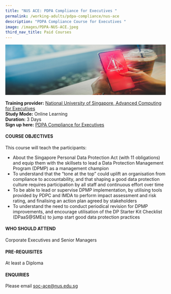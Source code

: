 ```yaml
---
title: "NUS ACE: PDPA Compliance for Executives "
permalink: /working-adults/pdpa-compliance/nus-ace
description: "PDPA Compliance Course for Executives "
image: /images/PDPA-NUS-ACE.jpeg
third_nav_title: Paid Courses
---
```

![Learn all about PDPA compliance](/images/PDPA-NUS-ACE.jpeg)

**Training provider:** [National University of Singapore, Advanced Computing for Executives](https://ace.nus.edu.sg/)  
**Study Mode:** Online Learning   
**Duration:** 3 Days <br>
**Sign up here:** [PDPA Compliance for Executives](https://ace.nus.edu.sg/event/pdpa-compliance-for-executives/)

#### **COURSE OBJECTIVES**

This course will teach the participants:

* About the Singapore Personal Data Protection Act (with 11 obligations) and equip them with the skillsets to lead a Data Protection Management Program (DPMP) as a management champion
* To understand that the “tone at the top” could uplift an organisation from compliance to accountability, and that shaping a good data protection culture requires participation by all staff and continuous effort over time
* To be able to lead or supervise DPMP implementation, by utilising tools provided by PDPC and IMDA to perform impact assessment and risk rating, and finalising an action plan agreed by stakeholders
* To understand the need to conduct periodical revision for DPMP improvements, and encourage utilisation of the DP Starter Kit Checklist (DPaaS@SMEs) to jump start good data protection practices 


#### **WHO SHOULD ATTEND**
Corporate Executives and Senior Managers

#### **PRE-REQUISITES**
At least a Diploma 

#### **ENQUIRIES**
Please email soc-ace@nus.edu.sg